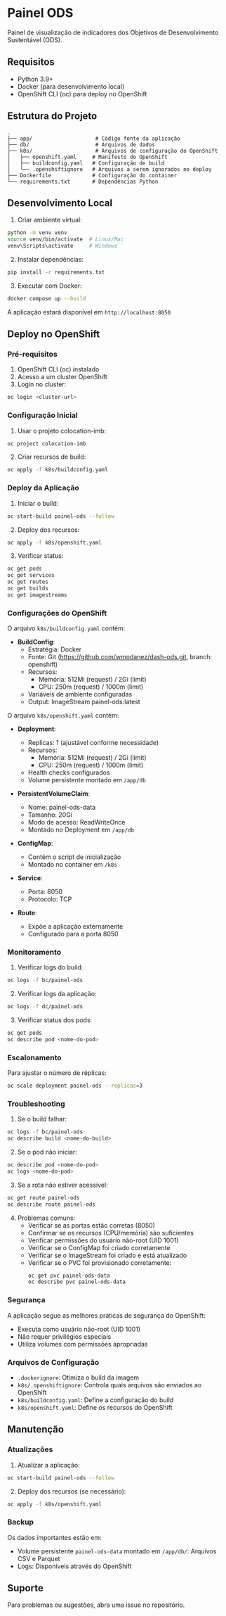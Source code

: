 # Painel ODS

Painel de visualização de indicadores dos Objetivos de Desenvolvimento Sustentável (ODS).

## Requisitos

- Python 3.9+
- Docker (para desenvolvimento local)
- OpenShift CLI (oc) para deploy no OpenShift

## Estrutura do Projeto

```
.
├── app/                    # Código fonte da aplicação
├── db/                     # Arquivos de dados
├── k8s/                    # Arquivos de configuração do OpenShift
│   ├── openshift.yaml     # Manifesto do OpenShift
│   ├── buildconfig.yaml   # Configuração de build
│   └── .openshiftignore   # Arquivos a serem ignorados no deploy
├── Dockerfile             # Configuração do container
└── requirements.txt       # Dependências Python
```

## Desenvolvimento Local

1. Criar ambiente virtual:
```bash
python -m venv venv
source venv/bin/activate  # Linux/Mac
venv\Scripts\activate     # Windows
```

2. Instalar dependências:
```bash
pip install -r requirements.txt
```

3. Executar com Docker:
```bash
docker compose up --build
```

A aplicação estará disponível em `http://localhost:8050`

## Deploy no OpenShift

### Pré-requisitos

1. OpenShift CLI (oc) instalado
2. Acesso a um cluster OpenShift
3. Login no cluster:
```bash
oc login <cluster-url>
```

### Configuração Inicial

1. Usar o projeto colocation-imb:
```bash
oc project colocation-imb
```

2. Criar recursos de build:
```bash
oc apply -f k8s/buildconfig.yaml
```

### Deploy da Aplicação

1. Iniciar o build:
```bash
oc start-build painel-ods --follow
```

2. Deploy dos recursos:
```bash
oc apply -f k8s/openshift.yaml
```

3. Verificar status:
```bash
oc get pods
oc get services
oc get routes
oc get builds
oc get imagestreams
```

### Configurações do OpenShift

O arquivo `k8s/buildconfig.yaml` contém:
- **BuildConfig**:
  - Estratégia: Docker
  - Fonte: Git (https://github.com/wmodanez/dash-ods.git, branch: openshift)
  - Recursos:
    - Memória: 512Mi (request) / 2Gi (limit)
    - CPU: 250m (request) / 1000m (limit)
  - Variáveis de ambiente configuradas
  - Output: ImageStream painel-ods:latest

O arquivo `k8s/openshift.yaml` contém:
- **Deployment**:
  - Replicas: 1 (ajustável conforme necessidade)
  - Recursos:
    - Memória: 512Mi (request) / 2Gi (limit)
    - CPU: 250m (request) / 1000m (limit)
  - Health checks configurados
  - Volume persistente montado em `/app/db`

- **PersistentVolumeClaim**:
  - Nome: painel-ods-data
  - Tamanho: 20Gi
  - Modo de acesso: ReadWriteOnce
  - Montado no Deployment em `/app/db`

- **ConfigMap**:
  - Contém o script de inicialização
  - Montado no container em `/k8s`

- **Service**:
  - Porta: 8050
  - Protocolo: TCP

- **Route**:
  - Expõe a aplicação externamente
  - Configurado para a porta 8050

### Monitoramento

1. Verificar logs do build:
```bash
oc logs -f bc/painel-ods
```

2. Verificar logs da aplicação:
```bash
oc logs -f dc/painel-ods
```

3. Verificar status dos pods:
```bash
oc get pods
oc describe pod <nome-do-pod>
```

### Escalonamento

Para ajustar o número de réplicas:
```bash
oc scale deployment painel-ods --replicas=3
```

### Troubleshooting

1. Se o build falhar:
```bash
oc logs -f bc/painel-ods
oc describe build <nome-do-build>
```

2. Se o pod não iniciar:
```bash
oc describe pod <nome-do-pod>
oc logs <nome-do-pod>
```

3. Se a rota não estiver acessível:
```bash
oc get route painel-ods
oc describe route painel-ods
```

4. Problemas comuns:
   - Verificar se as portas estão corretas (8050)
   - Confirmar se os recursos (CPU/memória) são suficientes
   - Verificar permissões do usuário não-root (UID 1001)
   - Verificar se o ConfigMap foi criado corretamente
   - Verificar se o ImageStream foi criado e está atualizado
   - Verificar se o PVC foi provisionado corretamente:
     ```bash
     oc get pvc painel-ods-data
     oc describe pvc painel-ods-data
     ```

### Segurança

A aplicação segue as melhores práticas de segurança do OpenShift:
- Executa como usuário não-root (UID 1001)
- Não requer privilégios especiais
- Utiliza volumes com permissões apropriadas

### Arquivos de Configuração

- `.dockerignore`: Otimiza o build da imagem
- `k8s/.openshiftignore`: Controla quais arquivos são enviados ao OpenShift
- `k8s/buildconfig.yaml`: Define a configuração do build
- `k8s/openshift.yaml`: Define os recursos do OpenShift

## Manutenção

### Atualizações

1. Atualizar a aplicação:
```bash
oc start-build painel-ods --follow
```

2. Deploy dos recursos (se necessário):
```bash
oc apply -f k8s/openshift.yaml
```

### Backup

Os dados importantes estão em:
- Volume persistente `painel-ods-data` montado em `/app/db/`: Arquivos CSV e Parquet
- Logs: Disponíveis através do OpenShift

## Suporte

Para problemas ou sugestões, abra uma issue no repositório.